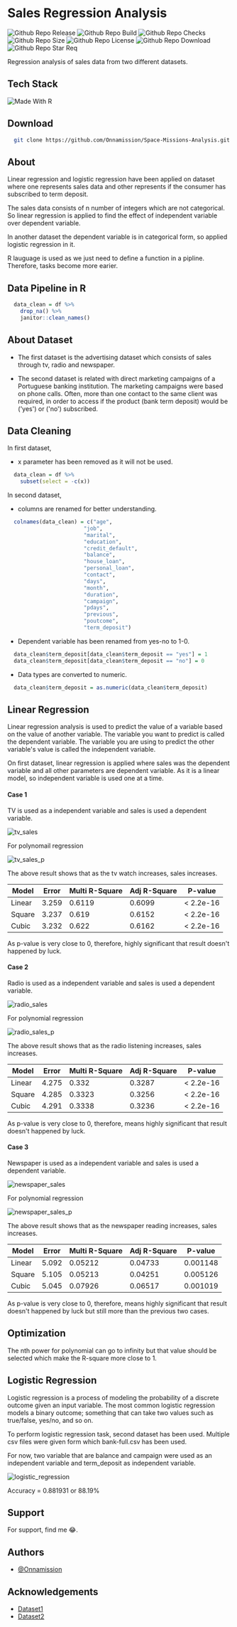 
# Sales Regression Analysis

![Github Repo Release](https://img.shields.io/github/release-date/Onnamission/Sales-Regression-Analysis)
![Github Repo Build](https://img.shields.io/github/workflow/status/Onnamission/Sales-Regression-Analysis/salesregression)
![Github Repo Checks](https://badgen.net/github/checks/Onnamission/Sales-Regression-Analysis/main)
![Github Repo Size](https://img.shields.io/github/repo-size/Onnamission/Sales-Regression-Analysis)
![Github Repo License](https://img.shields.io/github/license/Onnamission/Sales-Regression-Analysis)
![Github Repo Download](https://img.shields.io/github/downloads/Onnamission/Sales-Regression-Analysis/total)
![Github Repo Star Req](https://img.shields.io/badge/%F0%9F%8C%9F-If%20Useful-BC4E99)

Regression analysis of sales data from two different datasets.

## Tech Stack

![Made With R](https://img.shields.io/badge/Made%20with-R-red?style=for-the-badge&logo=R)

## Download

```bash
  git clone https://github.com/Onnamission/Space-Missions-Analysis.git
```


## About

Linear regression and logistic regression have been applied on dataset where one represents sales data and other represents if the consumer has subscribed to term deposit.

The sales data consists of n number of integers which are not categorical. So linear regression is applied to find the effect of independent variable over dependent variable.

In another dataset the dependent variable is in categorical form, so applied logistic regression in it.

R lauguage is used as we just need to define a function in a pipline. Therefore, tasks become more earier.

## Data Pipeline in R

```r
  data_clean = df %>%
    drop_na() %>%
    janitor::clean_names()
```

## About Dataset

 - The first dataset is the advertising dataset which consists of sales through tv, radio and newspaper.

 - The second dataset is related with direct marketing campaigns of a Portuguese banking institution. The marketing campaigns were based on phone calls. Often, more than one contact to the same client was required, in order to access if the product (bank term deposit) would be ('yes') or ('no') subscribed.

## Data Cleaning

In first dataset, 
 - x parameter has been removed as it will not be used.

```r
  data_clean = df %>%
    subset(select = -c(x))
```

In second dataset, 
 - columns are renamed for better understanding. 

```r
  colnames(data_clean) = c("age",
                        "job",
                        "marital",
                        "education",
                        "credit_default",
                        "balance",
                        "house_loan",
                        "personal_loan",
                        "contact",
                        "days",
                        "month",
                        "duration",
                        "campaign",
                        "pdays",
                        "previous",
                        "poutcome",
                        "term_deposit")
```
 - Dependent variable has been renamed from yes-no to 1-0. 

```r
  data_clean$term_deposit[data_clean$term_deposit == "yes"] = 1
  data_clean$term_deposit[data_clean$term_deposit == "no"] = 0
```

 - Data types are converted to numeric.

```r
  data_clean$term_deposit = as.numeric(data_clean$term_deposit)
```

## Linear Regression

Linear regression analysis is used to predict the value of a variable based on the value of another variable. The variable you want to predict is called the dependent variable. The variable you are using to predict the other variable's value is called the independent variable.

On first dataset, linear regression is applied where sales was the dependent variable and all other parameters are dependent variable. As it is a linear model, so independent variable is used one at a time.

#### Case 1

TV is used as a independent variable and sales is used a dependent variable.

![tv_sales](results/tv_sales.png)

For polynomail regression

![tv_sales_p](results/tv_sales_p.png)

The above result shows that as the tv watch increases, sales increases.

| Model             | Error        | Multi R-Square | Adj R-Square |   P-value    |
| ----------------- | -------------| -------------|-------------| -------------|
| Linear | 3.259 | 0.6119 | 0.6099 | < 2.2e-16 |
| Square | 3.237 | 0.619 | 0.6152 | < 2.2e-16 |
| Cubic | 3.232 | 0.622 | 0.6162 | < 2.2e-16 |

As p-value is very close to 0, therefore, highly significant that result doesn't happened by luck.

#### Case 2

Radio is used as a independent variable and sales is used a dependent variable.

![radio_sales](results/radio_sales.png)

For polynomial regression

![radio_sales_p](results/radio_sales_p.png)

The above result shows that as the radio listening increases, sales increases.

| Model             | Error        | Multi R-Square | Adj R-Square |   P-value    |
| ----------------- | -------------| -------------|-------------| -------------|
| Linear | 4.275 | 0.332 | 0.3287 | < 2.2e-16 |
| Square | 4.285 | 0.3323 | 0.3256 | < 2.2e-16 |
| Cubic | 4.291 | 0.3338 | 0.3236 | < 2.2e-16 |

As p-value is very close to 0, therefore, means highly significant that result doesn't happened by luck.

#### Case 3

Newspaper is used as a independent variable and sales is used a dependent variable.

![newspaper_sales](results/newspaper_sales.png)

For polynomial regression

![newspaper_sales_p](results/newspaper_sales_p.png)

The above result shows that as the newspaper reading increases, sales increases.

| Model             | Error        | Multi R-Square | Adj R-Square |   P-value    |
| ----------------- | -------------| -------------|-------------| -------------|
| Linear | 5.092 | 0.05212 | 0.04733 | 0.001148 |
| Square | 5.105 | 0.05213 | 0.04251 | 0.005126 |
| Cubic | 5.045 | 0.07926 | 0.06517 | 0.001019 |

As p-value is very close to 0, therefore, means highly significant that result doesn't happened by luck but still more than the previous two cases.

## Optimization

The nth power for polynomial can go to infinity but that value should be selected which make the R-square more close to 1.

## Logistic Regression

Logistic regression is a process of modeling the probability of a discrete outcome given an input variable. The most common logistic regression models a binary outcome; something that can take two values such as true/false, yes/no, and so on.

To perform logistic regression task, second dataset has been used. Multiple csv files were given form which bank-full.csv has been used.

For now, two variable that are balance and campaign were used as an independent variable and term_deposit as independent variable.

![logistic_regression](results/log_reg.png)

Accuracy = 0.881931 or 88.19%

## Support

For support, find me 😂.

## Authors

- [@Onnamission](https://www.github.com/Onnamission)

## Acknowledgements

 - [Dataset1](https://www.kaggle.com/datasets/purbar/advertising-data)
 - [Dataset2](https://archive.ics.uci.edu/ml/datasets/bank+marketing)


